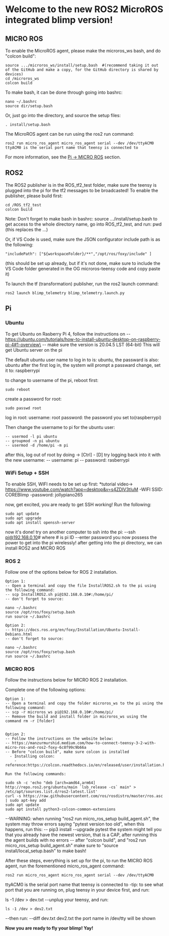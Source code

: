 # Welcome to the new ROS2 MicroROS integrated blimp version!



## MICRO ROS

To enable the MicroROS agent, please make the microros_ws bash, and do "colcon build":

```
source .../microros_ws/install/setup.bash  #(recommend taking it out of the GitHub and make a copy, for the GitHub directory is shared by devices)
cd /microros_ws
colcon build
```
	
To make bash, it can be done through going into bashrc:

```
nano ~/.bashrc
source dir/setup.bash
```
 
Or, just go into the directory, and source the setup files:

```
. install/setup.bash
```
	
The MicroROS agent can be run using the ros2 run command:

```
ros2 run micro_ros_agent micro_ros_agent serial --dev /dev/ttyACM0  
ttyACM0 is the serial port name that teensy is connected to
```

For more information, see the [Pi -> MICRO ROS](#micro-ros-1) section.



## ROS2

The ROS2 publisher is in the ROS_tf2_test folder, make sure the teensy is plugged into the pi for the tf2 messages to be broadcasted!
To enable the publisher, please build first:

```
cd /ROS_tf2_test
colcon build
```

Note: Don't forget to make bash in bashrc: source .../install/setup.bash to get access to the whole directory name, go into ROS_tf2_test, and run: pwd (this replaces the ...)
 
Or, if VS Code is used, make sure the JSON configurator include path is as the following:

```
"includePath": ["${workspaceFolder}/**","/opt/ros/foxy/include" ]
```
	
(this should be set up already, but if it's not done, make sure to include the VS Code folder generated in the OG microros-teensy code and copy paste it)

To launch the tf (transformation) publisher, run the ros2 launch command:

```
ros2 launch blimp_telemetry blimp_telemetry.launch.py
```	
	
## Pi

### Ubuntu

To get Ubuntu on Rasberry Pi 4, follow the instructions on
 	-- https://ubuntu.com/tutorials/how-to-install-ubuntu-desktop-on-raspberry-pi-4#1-overview\
 	-- make sure the version is 20.04.5 LST (64-bit)
This will get Ubuntu server on the pi

The default ubuntu user name to log in to is: ubuntu, the passward is also: ubuntu
after the first log in, the system will prompt a passward change, set it to: raspberrypi

to change to username of the pi, reboot first:

	sudo reboot
 
create a password for root:

	sudo passwd root
log in root:
	username: root
	password: the password you set to(raspberrypi)
 
Then change the username to pi for the ubuntu user:

	-- usermod -l pi ubuntu
	-- groupmod -n pi ubuntu
	-- usermod -d /home/pi -m pi
 
after this, log out of root by doing -> [Ctrl] - [D]
try logging back into it with the new username:
	-- username: pi
	-- password: rasberrypi
 
### WiFi Setup + SSH

To enable SSH, WIFI needs to be set up first:
	*tutorial video-> https://www.youtube.com/watch?app=desktop&v=s4ZDlV3tIuM
	-WIFI SSID: COREBlimp
	-password: jollypiano265
 
now, get excited, you are ready to get SSH working!
Run the following:

	sudo apt update
	sudo apt upgrade
	sudo apt install openssh-server
	
now it's done!
try on another computer to ssh into the pi:
	--ssh pi@192.168.0.10# where # is pi ID
	--enter password
you now possess the power to get into the pi wirelessly!
after getting into the pi directory, we can install ROS2 and MICRO ROS	

### ROS 2

Follow one of the options below for ROS 2 installation.

	Option 1:
	-- Open a terminal and copy the file InstallROS2.sh to the pi using the following command:
	-- scp InstallROS2.sh pi@192.168.0.10#:/home/pi/
	-- don't forget to source:
 
	nano ~/.bashrc
	source /opt/ros/foxy/setup.bash
	run source ~/.bashrc
	
	Option 2:
	-- https://docs.ros.org/en/foxy/Installation/Ubuntu-Install-Debians.html
	-- don't forget to source:
 
	nano ~/.bashrc
	source /opt/ros/foxy/setup.bash
	run source ~/.bashrc

### MICRO ROS

Follow the instructions below for MICRO ROS 2 installation.

Complete one of the following options:

	Option 1:
 	-- Open a terminal and copy the folder microros_ws to the pi using the following command:
 	-- scp -r microros_ws pi@192.168.0.10#:/home/pi/
 	-- Remove the build and install folder in microros_ws using the command rm -r [folder]

 
  	Option 2:
 	-- Follow the instructions on the website below:
 	-- https://manzurmurshid.medium.com/how-to-connect-teensy-3-2-with-micro-ros-and-ros2-foxy-6c8f99c9b66a
 	-- Before "colcon build", make sure colcon is installed
	  - Installing colcon:
		-reference:https://colcon.readthedocs.io/en/released/user/installation.html
		
  	Run the following commands:
  
	sudo sh -c 'echo "deb [arch=amd64,arm64] http://repo.ros2.org/ubuntu/main `lsb_release -cs` main" > /etc/apt/sources.list.d/ros2-latest.list'
	curl -s https://raw.githubusercontent.com/ros/rosdistro/master/ros.asc | sudo apt-key add 
	sudo apt update
	sudo apt install python3-colcon-common-extensions
	
--WARNING: when running "ros2 run micro_ros_setup build_agent.sh", the system may throw errors saying "pytest version too old",
when this happens, run this:
 -- pip3 install --upgrade pytest
the system might tell you that you already have the newest version, that is a CAP, after running this the agent builds with no errors
-- after "colcon build", and "ros2 run micro_ros_setup build_agent.sh" make sure to "source install/local_setup.bash" to make bash!
	
 After these steps, everything is set up for the pi, to run the MICRO ROS agent, run the forementioned micro_ros_agent command:
 
 	ros2 run micro_ros_agent micro_ros_agent serial --dev /dev/ttyACM0 
  
ttyACM0 is the serial port name that teensy is connected to
-tip: to see what port that you are running on, plug teensy in your device first, and run:
	 
  ls -1 /dev > dev.txt
--unplug your teensy, and run:
   
	ls -1 /dev > dev2.txt
   
--then run: 
	 	--diff dev.txt dev2.txt
the port name in /dev/tty will be shown

  
****Now you are ready to fly your blimp! Yay!****
	

  
  
  
  
  
  
  



